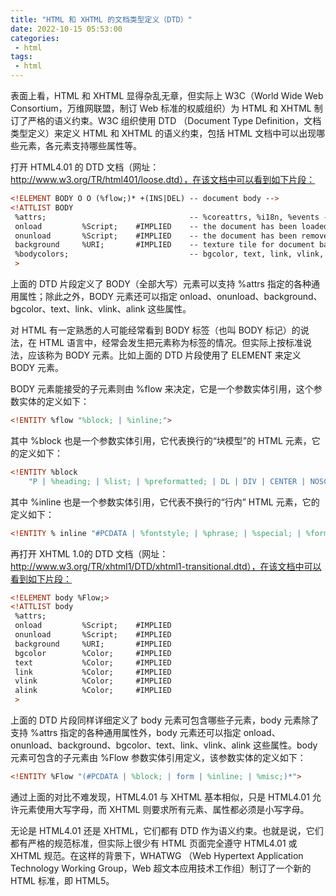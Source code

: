```yaml
---
title: "HTML 和 XHTML 的文档类型定义（DTD）"
date: 2022-10-15 05:53:00
categories:
 - html
tags:
 - html
---
```


表面上看，HTML 和 XHTML 显得杂乱无章，但实际上 W3C（World Wide Web Consortium，万维网联盟，制订 Web 标准的权威组织）为 HTML 和 XHTML 制订了严格的语义约束。W3C 组织使用 DTD （Document Type Definition，文档类型定义）来定义 HTML 和 XHTML 的语义约束，包括 HTML 文档中可以出现哪些元素，各元素支持哪些属性等。

打开 HTML4.01 的 DTD 文档（网址：http://www.w3.org/TR/html401/loose.dtd），在该文档中可以看到如下片段：

```html
<!ELEMENT BODY O O (%flow;)* +(INS|DEL) -- document body -->
<!ATTLIST BODY
 %attrs;                                -- %coreattrs, %i18n, %events --
 onload         %Script;    #IMPLIED    -- the document has been loaded --
 onunload       %Script;    #IMPLIED    -- the document has been removed --
 background     %URI;       #IMPLIED    -- texture tile for document background --
 %bodycolors;                           -- bgcolor, text, link, vlink, alink --
 >
```

上面的 DTD 片段定义了 BODY（全部大写）元素可以支持 %attrs 指定的各种通用属性；除此之外，BODY 元素还可以指定 onload、onunload、background、bgcolor、text、link、vlink、alink 这些属性。

对 HTML 有一定熟悉的人可能经常看到 BODY 标签（也叫 BODY 标记）的说法，在 HTML 语言中，经常会发生把元素称为标签的情况。但实际上按标准说法，应该称为 BODY 元素。比如上面的 DTD 片段使用了 ELEMENT 来定义 BODY 元素。

BODY 元素能接受的子元素则由 %flow 来决定，它是一个参数实体引用，这个参数实体的定义如下：

```html
<!ENTITY %flow "%block; | %inline;">
```

其中 %block 也是一个参数实体引用，它代表换行的“块模型”的 HTML 元素，它的定义如下：

```html
<!ENTITY %block
    "P | %heading; | %list; | %preformatted; | DL | DIV | CENTER | NOSCRIPT | NOFRAMES | BLOCKQUOTE | FORM | ISINDEX | HR | TABLE | FIELDSET | ADDRESS">
```

其中 %inline 也是一个参数实体引用，它代表不换行的“行内” HTML 元素，它的定义如下：

```html
<!ENTITY % inline "#PCDATA | %fontstyle; | %phrase; | %special; | %formctrl;">
```

再打开 XHTML 1.0的 DTD 文档（网址：http://www.w3.org/TR/xhtml1/DTD/xhtml1-transitional.dtd），在该文档中可以看到如下片段：

```html
<!ELEMENT body %Flow;>
<!ATTLIST body
 %attrs;
 onload         %Script;    #IMPLIED
 onunload       %Script;    #IMPLIED
 background     %URI;       #IMPLIED
 bgcolor        %Color;     #IMPLIED
 text           %Color;     #IMPLIED
 link           %Color;     #IMPLIED
 vlink          %Color;     #IMPLIED
 alink          %Color;     #IMPLIED
 >
```

上面的 DTD 片段同样详细定义了 body 元素可包含哪些子元素，body 元素除了支持 %attrs 指定的各种通用属性外，body 元素还可以指定 onload、onunload、background、bgcolor、text、link、vlink、alink 这些属性。body 元素可包含的子元素由 %Flow 参数实体引用定义，该参数实体的定义如下：

```html
<!ENTITY %Flow "(#PCDATA | %block; | form | %inline; | %misc;)*">
```

通过上面的对比不难发现，HTML4.01 与 XHTML 基本相似，只是 HTML4.01 允许元素使用大写字母，而 XHTML 则要求所有元素、属性都必须是小写字母。

无论是 HTML4.01 还是 XHTML，它们都有 DTD 作为语义约束。也就是说，它们都有严格的规范标准，但实际上很少有 HTML 页面完全遵守 HTML4.01 或 XHTML 规范。在这样的背景下，WHATWG （Web Hypertext Application Technology Working Group，Web 超文本应用技术工作组）制订了一个新的 HTML 标准，即 HTML5。